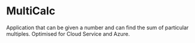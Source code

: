 # MultiCalc
Application that can be given a number and can find the sum of particular multiples. Optimised for Cloud Service and Azure.
